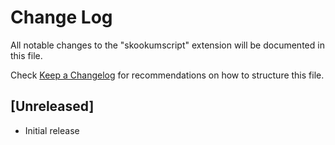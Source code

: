 # Change Log

All notable changes to the "skookumscript" extension will be documented in this file.

Check [Keep a Changelog](http://keepachangelog.com/) for recommendations on how to structure this file.

## [Unreleased]

- Initial release